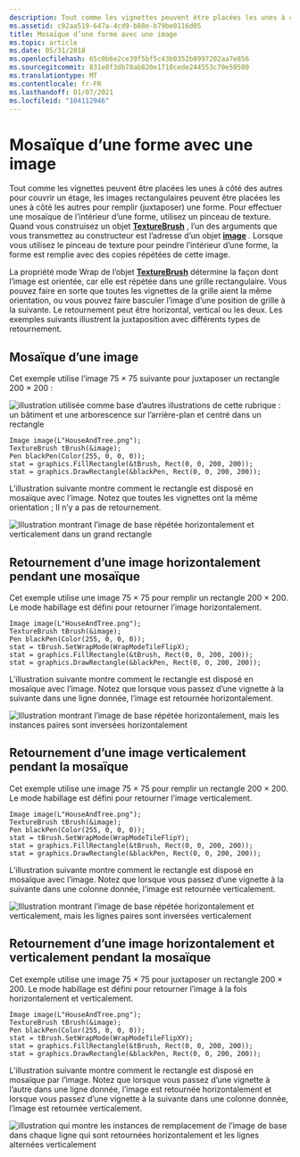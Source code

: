 ```yaml
---
description: Tout comme les vignettes peuvent être placées les unes à côté des autres pour couvrir un étage, les images rectangulaires peuvent être placées les unes à côté les autres pour remplir (juxtaposer) une forme.
ms.assetid: c92aa519-647a-4cd9-b88e-b79be0116d05
title: Mosaïque d’une forme avec une image
ms.topic: article
ms.date: 05/31/2018
ms.openlocfilehash: 65c0b6e2ce39f5bf5c43b0352b8997202aa7e856
ms.sourcegitcommit: 831e8f3db78ab820e1710cede244553c70e50500
ms.translationtype: MT
ms.contentlocale: fr-FR
ms.lasthandoff: 01/07/2021
ms.locfileid: "104112946"
---
```

# <a name="tiling-a-shape-with-an-image"></a>Mosaïque d’une forme avec une image

Tout comme les vignettes peuvent être placées les unes à côté des autres pour couvrir un étage, les images rectangulaires peuvent être placées les unes à côté les autres pour remplir (juxtaposer) une forme. Pour effectuer une mosaïque de l’intérieur d’une forme, utilisez un pinceau de texture. Quand vous construisez un objet [**TextureBrush**](/windows/desktop/api/gdiplusbrush/nl-gdiplusbrush-texturebrush) , l’un des arguments que vous transmettez au constructeur est l’adresse d’un objet [**image**](/windows/desktop/api/gdiplusheaders/nl-gdiplusheaders-image) . Lorsque vous utilisez le pinceau de texture pour peindre l’intérieur d’une forme, la forme est remplie avec des copies répétées de cette image.

La propriété mode Wrap de l’objet [**TextureBrush**](/windows/desktop/api/gdiplusbrush/nl-gdiplusbrush-texturebrush) détermine la façon dont l’image est orientée, car elle est répétée dans une grille rectangulaire. Vous pouvez faire en sorte que toutes les vignettes de la grille aient la même orientation, ou vous pouvez faire basculer l’image d’une position de grille à la suivante. Le retournement peut être horizontal, vertical ou les deux. Les exemples suivants illustrent la juxtaposition avec différents types de retournement.

## <a name="tiling-an-image"></a>Mosaïque d’une image

Cet exemple utilise l’image 75 × 75 suivante pour juxtaposer un rectangle 200 × 200 :

![illustration utilisée comme base d’autres illustrations de cette rubrique : un bâtiment et une arborescence sur l’arrière-plan et centré dans un rectangle](images/tile1.png)


```
Image image(L"HouseAndTree.png");
TextureBrush tBrush(&image);
Pen blackPen(Color(255, 0, 0, 0));
stat = graphics.FillRectangle(&tBrush, Rect(0, 0, 200, 200));
stat = graphics.DrawRectangle(&blackPen, Rect(0, 0, 200, 200));
```



L’illustration suivante montre comment le rectangle est disposé en mosaïque avec l’image. Notez que toutes les vignettes ont la même orientation ; Il n’y a pas de retournement.

![Illustration montrant l’image de base répétée horizontalement et verticalement dans un grand rectangle](images/tile2.png)

 

## <a name="flipping-an-image-horizontally-while-tiling"></a>Retournement d’une image horizontalement pendant une mosaïque

Cet exemple utilise une image 75 × 75 pour remplir un rectangle 200 × 200. Le mode habillage est défini pour retourner l’image horizontalement.


```
Image image(L"HouseAndTree.png");
TextureBrush tBrush(&image);
Pen blackPen(Color(255, 0, 0, 0));
stat = tBrush.SetWrapMode(WrapModeTileFlipX);
stat = graphics.FillRectangle(&tBrush, Rect(0, 0, 200, 200));
stat = graphics.DrawRectangle(&blackPen, Rect(0, 0, 200, 200));
```



L’illustration suivante montre comment le rectangle est disposé en mosaïque avec l’image. Notez que lorsque vous passez d’une vignette à la suivante dans une ligne donnée, l’image est retournée horizontalement.

![Illustration montrant l’image de base répétée horizontalement, mais les instances paires sont inversées horizontalement](images/tile3.png)

 

## <a name="flipping-an-image-vertically-while-tiling"></a>Retournement d’une image verticalement pendant la mosaïque

Cet exemple utilise une image 75 × 75 pour remplir un rectangle 200 × 200. Le mode habillage est défini pour retourner l’image verticalement.


```
Image image(L"HouseAndTree.png");
TextureBrush tBrush(&image);
Pen blackPen(Color(255, 0, 0, 0));
stat = tBrush.SetWrapMode(WrapModeTileFlipY);
stat = graphics.FillRectangle(&tBrush, Rect(0, 0, 200, 200));
stat = graphics.DrawRectangle(&blackPen, Rect(0, 0, 200, 200));
```



L’illustration suivante montre comment le rectangle est disposé en mosaïque avec l’image. Notez que lorsque vous passez d’une vignette à la suivante dans une colonne donnée, l’image est retournée verticalement.

![Illustration montrant l’image de base répétée horizontalement et verticalement, mais les lignes paires sont inversées verticalement](images/tile4.png)

 

## <a name="flipping-an-image-horizontally-and-vertically-while-tiling"></a>Retournement d’une image horizontalement et verticalement pendant la mosaïque

Cet exemple utilise une image 75 × 75 pour juxtaposer un rectangle 200 × 200. Le mode habillage est défini pour retourner l’image à la fois horizontalement et verticalement.


```
Image image(L"HouseAndTree.png");
TextureBrush tBrush(&image);
Pen blackPen(Color(255, 0, 0, 0));
stat = tBrush.SetWrapMode(WrapModeTileFlipXY);
stat = graphics.FillRectangle(&tBrush, Rect(0, 0, 200, 200));
stat = graphics.DrawRectangle(&blackPen, Rect(0, 0, 200, 200));
```



L’illustration suivante montre comment le rectangle est disposé en mosaïque par l’image. Notez que lorsque vous passez d’une vignette à l’autre dans une ligne donnée, l’image est retournée horizontalement et lorsque vous passez d’une vignette à la suivante dans une colonne donnée, l’image est retournée verticalement.

![illustration qui montre les instances de remplacement de l’image de base dans chaque ligne qui sont retournées horizontalement et les lignes alternées verticalement](images/tile5.png)

 

 



